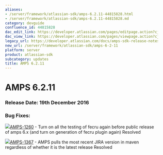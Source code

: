 ```yaml
---
aliases:
- /server/framework/atlassian-sdk/amps-6.2.11-44815828.html
- /server/framework/atlassian-sdk/amps-6.2.11-44815828.md
category: devguide
confluence_id: 44815828
dac_edit_link: https://developer.atlassian.com/pages/editpage.action?cjm=wozere&pageId=44815828
dac_view_link: https://developer.atlassian.com/pages/viewpage.action?cjm=wozere&pageId=44815828
legacy_url: https://developer.atlassian.com/docs/amps-sdk-release-notes/amps-sdk-6-x-and-up-release-notes/amps-6-2-11
new_url: /server/framework/atlassian-sdk/amps-6-2-11
platform: server
product: atlassian-sdk
subcategory: updates
title: AMPS 6.2.11
---
```

# AMPS 6.2.11

### Release Date: 19th December 2016

### Bug Fixes: 

<a href="https://ecosystem.atlassian.net/browse/AMPS-1260?src=confmacro" class="jira-issue-key"><img src="https://ecosystem.atlassian.net/secure/viewavatar?size=xsmall&amp;avatarId=15303&amp;avatarType=issuetype" class="icon" />AMPS-1260</a> - Turn on all the testing of fecru again before public release of amps 6.x (and turn on generation of fecru plugin again) Resolved

<a href="https://ecosystem.atlassian.net/browse/AMPS-1367?src=confmacro" class="jira-issue-key"><img src="https://ecosystem.atlassian.net/secure/viewavatar?size=xsmall&amp;avatarId=15303&amp;avatarType=issuetype" class="icon" />AMPS-1367</a> - AMPS pulls the most recent JIRA version in maven regardless of whether it is the latest release Resolved








































































